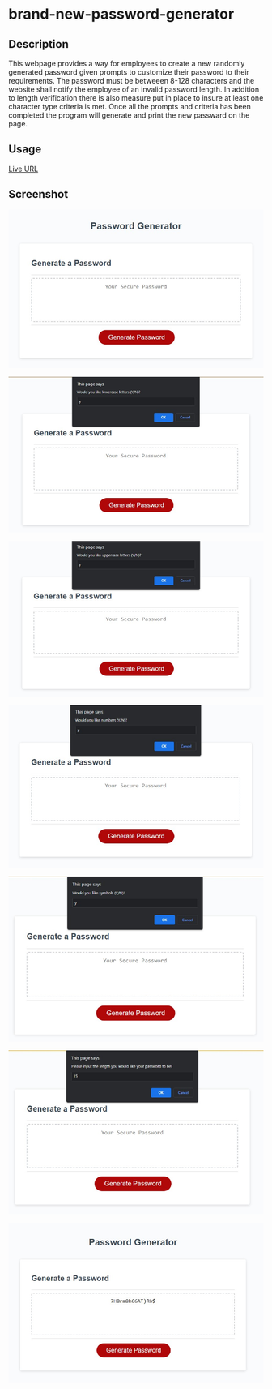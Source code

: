 # brand-new-password-generator

## Description

This webpage provides a way for employees to create a new randomly generated password 
given prompts to customize their password to their requirements. The password must be
betweeen 8-128 characters and the website shall notify the employee of an invalid
password length. In addition to length verification there is also measure put in place
to insure at least one character type criteria is met. Once all the prompts and criteria
has been completed the program will generate and print the new passward on the page.

## Usage
[Live URL]()

## Screenshot
![Screenshot of Password Generator](.\screenshots\blank_generator.jpg)

![Screenshot of first prompt](.\screenshots\first_prompt.jpg)

![Screenshot of second prompt](.\screenshots\second_prompt.jpg)

![Screenshot of third prompt](.\screenshots\third_prompt.jpg)

![Screenshot of fourth prompt](.\screenshots\fourth_prompt.jpg)

![Screenshot of password length selector](.\screenshots\password_length.jpg)

![Screenshot of final password output](.\screenshots\final_output.jpg)